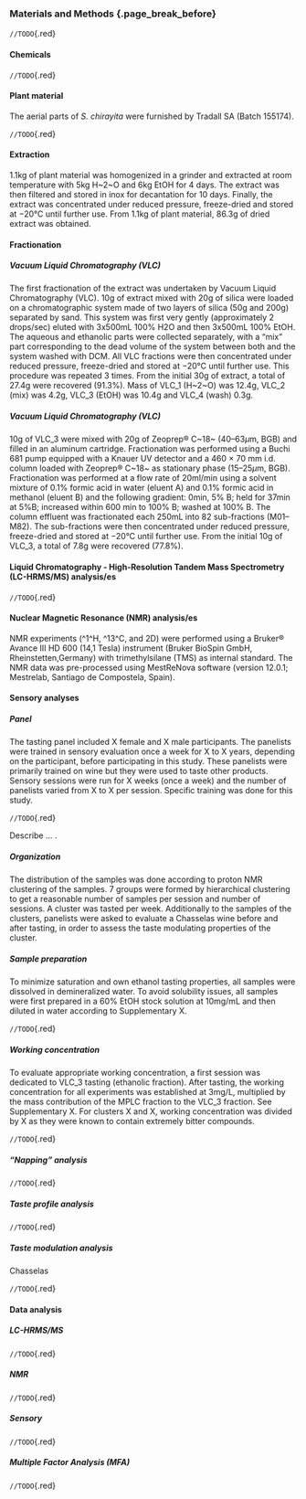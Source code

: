 ### Materials and Methods {.page_break_before}

`//TODO`{.red}

#### Chemicals

`//TODO`{.red}

#### Plant material

The aerial parts of *S. chirayita* were furnished by Tradall SA (Batch 155174).

`//TODO`{.red}

#### Extraction

1.1kg of plant material was homogenized in a grinder and extracted at room temperature with 5kg H~2~O and 6kg EtOH for 4 days.
The extract was then filtered and stored in inox for decantation for 10 days.
Finally, the extract was concentrated under reduced pressure, freeze-dried and stored at −20°C until further use.
From 1.1kg of plant material, 86.3g of dried extract was obtained.

#### Fractionation

##### Vacuum Liquid Chromatography (VLC)

The first fractionation of the extract was undertaken by Vacuum Liquid Chromatography (VLC).
10g of extract mixed with 20g of silica were loaded on a chromatographic system made of two layers of silica (50g and 200g) separated by sand.
This system was first very gently (approximately 2 drops/sec) eluted with 3x500mL 100% H2O and then 3x500mL 100% EtOH.
The aqueous and ethanolic parts were collected separately, with a “mix” part corresponding to the dead volume of the system between both and the system washed with DCM.
All VLC fractions were then concentrated under reduced pressure, freeze-dried and stored at −20°C until further use.
This procedure was repeated 3 times.
From the initial 30g of extract, a total of 27.4g were recovered (91.3%). Mass of VLC_1 (H~2~O) was 12.4g, VLC_2 (mix) was 4.2g, VLC_3 (EtOH) was 10.4g and VLC_4 (wash) 0.3g.

##### Vacuum Liquid Chromatography (VLC)

10g of VLC_3 were mixed with 20g of Zeoprep® C~18~ (40–63*μ*m, BGB) and filled in an aluminum cartridge.
Fractionation was performed using a Buchi 681 pump equipped with a Knauer UV detector and a 460 × 70 mm i.d. column loaded with Zeoprep® C~18~ as stationary phase (15–25*μ*m, BGB).
Fractionation was performed at a flow rate of 20ml/min using a solvent mixture of 0.1% formic acid in water (eluent A) and  0.1% formic acid in methanol (eluent B) and the following gradient: 0min, 5% B; held for 37min at 5%B; increased within 600 min to 100% B; washed at 100% B.
The column effluent was fractionated each 250mL into 82 sub-fractions (M01–M82).
The sub-fractions were then concentrated under reduced pressure, freeze-dried and stored at −20°C until further use.
From the initial 10g of VLC_3, a total of 7.8g were recovered (77.8%).

#### Liquid Chromatography - High-Resolution Tandem Mass Spectrometry (LC-HRMS/MS) analysis/es

`//TODO`{.red}

#### Nuclear Magnetic Resonance (NMR) analysis/es

NMR experiments (^1^H, ^13^C, and 2D) were performed using a Bruker® Avance III HD 600 (14,1 Tesla) instrument (Bruker BioSpin GmbH, Rheinstetten,Germany) with trimethylsilane (TMS) as internal standard.
The NMR data was pre-processed using MestReNova software (version 12.0.1; Mestrelab, Santiago de Compostela, Spain).

#### Sensory analyses

##### Panel

The tasting panel included X female and X male participants.
The panelists were trained in sensory evaluation once a week for X to X years, depending on the participant, before participating in this study.
These panelists were primarily trained on wine but they were used to taste other products.
Sensory sessions were run for X weeks (once a week) and the number of panelists varied from X to X per session.
Specific training was done for this study. 

`//TODO`{.red}

Describe … . 

##### Organization

The distribution of the samples was done according to proton NMR clustering of the samples.
7 groups were formed by hierarchical clustering to get a reasonable number of samples per session and number of sessions.
A cluster was tasted per week.
Additionally to the samples of the clusters, panelists were asked to evaluate a Chasselas wine before and after tasting, in order to assess the taste modulating properties of the cluster.

##### Sample preparation

To minimize saturation and own ethanol tasting properties, all samples were dissolved in demineralized water.
To avoid solubility issues, all samples were first prepared in a 60% EtOH stock solution at 10mg/mL and then diluted in water according to Supplementary X.

`//TODO`{.red}

##### Working concentration

To evaluate appropriate working concentration, a first session was dedicated to VLC_3 tasting (ethanolic fraction).
After tasting, the working concentration for all experiments was established at 3mg/L, multiplied by the mass contribution of the MPLC fraction to the VLC_3 fraction.
See Supplementary X.
For clusters X and X, working concentration was divided by X as they were known to contain extremely bitter compounds.

`//TODO`{.red}

##### “Napping” analysis

`//TODO`{.red}

##### Taste profile analysis

`//TODO`{.red}

##### Taste modulation analysis

Chasselas

`//TODO`{.red}

#### Data analysis

##### LC-HRMS/MS

`//TODO`{.red}

##### NMR

`//TODO`{.red}

##### Sensory

`//TODO`{.red}

##### Multiple Factor Analysis (MFA)

`//TODO`{.red}
